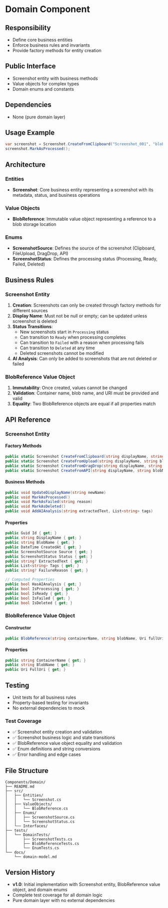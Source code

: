 # Domain Component

## Responsibility
- Define core business entities
- Enforce business rules and invariants
- Provide factory methods for entity creation

## Public Interface
- Screenshot entity with business methods
- Value objects for complex types
- Domain enums and constants

## Dependencies
- None (pure domain layer)

## Usage Example
```csharp
var screenshot = Screenshot.CreateFromClipboard("Screenshot_001", "blob123");
screenshot.MarkAsProcessed();
```

## Architecture

### Entities
- **Screenshot**: Core business entity representing a screenshot with its metadata, status, and business operations

### Value Objects
- **BlobReference**: Immutable value object representing a reference to a blob storage location

### Enums
- **ScreenshotSource**: Defines the source of the screenshot (Clipboard, FileUpload, DragDrop, API)
- **ScreenshotStatus**: Defines the processing status (Processing, Ready, Failed, Deleted)

## Business Rules

### Screenshot Entity
1. **Creation**: Screenshots can only be created through factory methods for different sources
2. **Display Name**: Must not be null or empty; can be updated unless screenshot is deleted
3. **Status Transitions**: 
   - New screenshots start in `Processing` status
   - Can transition to `Ready` when processing completes
   - Can transition to `Failed` with a reason when processing fails
   - Can transition to `Deleted` at any time
   - Deleted screenshots cannot be modified
4. **AI Analysis**: Can only be added to screenshots that are not deleted or failed

### BlobReference Value Object
1. **Immutability**: Once created, values cannot be changed
2. **Validation**: Container name, blob name, and URI must be provided and valid
3. **Equality**: Two BlobReference objects are equal if all properties match

## API Reference

### Screenshot Entity

#### Factory Methods
```csharp
public static Screenshot CreateFromClipboard(string displayName, string blobName)
public static Screenshot CreateFromUpload(string displayName, string blobName)
public static Screenshot CreateFromDragDrop(string displayName, string blobName)
public static Screenshot CreateFromAPI(string displayName, string blobName)
```

#### Business Methods
```csharp
public void UpdateDisplayName(string newName)
public void MarkAsProcessed()
public void MarkAsFailed(string reason)
public void MarkAsDeleted()
public void AddAIAnalysis(string extractedText, List<string> tags)
```

#### Properties
```csharp
public Guid Id { get; }
public string DisplayName { get; }
public string BlobName { get; }
public DateTime CreatedAt { get; }
public ScreenshotSource Source { get; }
public ScreenshotStatus Status { get; }
public string? ExtractedText { get; }
public List<string> Tags { get; }
public string? FailureReason { get; }

// Computed Properties
public bool HasAIAnalysis { get; }
public bool IsProcessing { get; }
public bool IsReady { get; }
public bool IsFailed { get; }
public bool IsDeleted { get; }
```

### BlobReference Value Object

#### Constructor
```csharp
public BlobReference(string containerName, string blobName, Uri fullUri)
```

#### Properties
```csharp
public string ContainerName { get; }
public string BlobName { get; }
public Uri FullUri { get; }
```

## Testing
- Unit tests for all business rules
- Property-based testing for invariants
- No external dependencies to mock

### Test Coverage
- ✅ Screenshot entity creation and validation
- ✅ Screenshot business logic and state transitions
- ✅ BlobReference value object equality and validation
- ✅ Enum definitions and string conversions
- ✅ Error handling and edge cases

## File Structure
```
Components/Domain/
├── README.md
├── src/
│   ├── Entities/
│   │   └── Screenshot.cs
│   ├── ValueObjects/
│   │   └── BlobReference.cs
│   ├── Enums/
│   │   ├── ScreenshotSource.cs
│   │   └── ScreenshotStatus.cs
│   └── Interfaces/
├── tests/
│   └── DomainTests/
│       ├── ScreenshotTests.cs
│       ├── BlobReferenceTests.cs
│       └── EnumTests.cs
└── docs/
    └── domain-model.md
```

## Version History
- **v1.0**: Initial implementation with Screenshot entity, BlobReference value object, and domain enums
- Complete test coverage for all domain logic
- Pure domain layer with no external dependencies